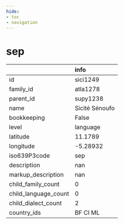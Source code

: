 ```yaml
---
hide:
- toc
- navigation
---
```

# sep
|                      | info           |
|:---------------------|:---------------|
| id                   | sici1249       |
| family_id            | atla1278       |
| parent_id            | supy1238       |
| name                 | Sìcìté Sénoufo |
| bookkeeping          | False          |
| level                | language       |
| latitude             | 11.1789        |
| longitude            | -5.28932       |
| iso639P3code         | sep            |
| description          | nan            |
| markup_description   | nan            |
| child_family_count   | 0              |
| child_language_count | 0              |
| child_dialect_count  | 2              |
| country_ids          | BF CI ML       |